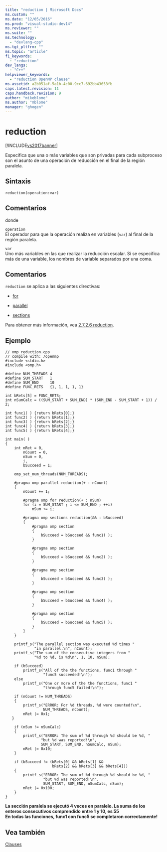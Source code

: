 ```yaml
---
title: "reduction | Microsoft Docs"
ms.custom: ""
ms.date: "12/05/2016"
ms.prod: "visual-studio-dev14"
ms.reviewer: ""
ms.suite: ""
ms.technology: 
  - "devlang-cpp"
ms.tgt_pltfrm: ""
ms.topic: "article"
f1_keywords: 
  - "reduction"
dev_langs: 
  - "C++"
helpviewer_keywords: 
  - "reduction OpenMP clause"
ms.assetid: a2b051af-5a1b-4c00-9cc7-692bb43653fb
caps.latest.revision: 11
caps.handback.revision: 9
author: "mikeblome"
ms.author: "mblome"
manager: "ghogen"
---
```

# reduction
[!INCLUDE[vs2017banner](../../../assembler/inline/includes/vs2017banner.md)]

Especifica que una o más variables que son privadas para cada subproceso son el asunto de una operación de reducción en el final de la región paralela.  
  
## Sintaxis  
  
```  
reduction(operation:var)  
```  
  
## Comentarios  
 donde  
  
 `operation`  
 El operador para que la operación realiza en variables \(`var`\) al final de la región paralela.  
  
 `var`  
 Uno más variables en las que realizar la reducción escalar.  Si se especifica más de una variable, los nombres de variable separados por una coma.  
  
## Comentarios  
 `reduction` se aplica a las siguientes directivas:  
  
-   [for](../../../parallel/openmp/reference/for-openmp.md)  
  
-   [parallel](../../../parallel/openmp/reference/parallel.md)  
  
-   [sections](../../../parallel/openmp/reference/sections-openmp.md)  
  
 Para obtener más información, vea [2.7.2.6 reduction](../../../parallel/openmp/2-7-2-6-reduction.md).  
  
## Ejemplo  
  
```  
// omp_reduction.cpp  
// compile with: /openmp  
#include <stdio.h>  
#include <omp.h>  
  
#define NUM_THREADS 4  
#define SUM_START   1  
#define SUM_END     10  
#define FUNC_RETS   {1, 1, 1, 1, 1}  
  
int bRets[5] = FUNC_RETS;  
int nSumCalc = ((SUM_START + SUM_END) * (SUM_END - SUM_START + 1)) / 2;  
  
int func1( ) {return bRets[0];}  
int func2( ) {return bRets[1];}  
int func3( ) {return bRets[2];}  
int func4( ) {return bRets[3];}  
int func5( ) {return bRets[4];}  
  
int main( )   
{  
    int nRet = 0,   
        nCount = 0,   
        nSum = 0,   
        i,   
        bSucceed = 1;  
  
    omp_set_num_threads(NUM_THREADS);  
  
    #pragma omp parallel reduction(+ : nCount)  
    {  
        nCount += 1;  
  
        #pragma omp for reduction(+ : nSum)  
        for (i = SUM_START ; i <= SUM_END ; ++i)  
            nSum += i;  
  
        #pragma omp sections reduction(&& : bSucceed)  
        {  
            #pragma omp section  
            {  
                bSucceed = bSucceed && func1( );  
            }    
  
            #pragma omp section  
            {  
                bSucceed = bSucceed && func2( );  
            }  
  
            #pragma omp section  
            {  
                bSucceed = bSucceed && func3( );  
            }  
  
            #pragma omp section  
            {  
                bSucceed = bSucceed && func4( );  
            }  
  
            #pragma omp section  
            {  
                bSucceed = bSucceed && func5( );  
            }  
        }  
    }  
  
    printf_s("The parallel section was executed %d times "  
             "in parallel.\n", nCount);  
    printf_s("The sum of the consecutive integers from "  
             "%d to %d, is %d\n", 1, 10, nSum);  
  
    if (bSucceed)  
        printf_s("All of the the functions, func1 through "  
                 "func5 succeeded!\n");  
    else  
        printf_s("One or more of the the functions, func1 "  
                 "through func5 failed!\n");  
  
    if (nCount != NUM_THREADS)   
    {  
        printf_s("ERROR: For %d threads, %d were counted!\n",   
                 NUM_THREADS, nCount);  
        nRet |= 0x1;  
   }  
  
    if (nSum != nSumCalc)   
    {  
        printf_s("ERROR: The sum of %d through %d should be %d, "  
                "but %d was reported!\n",   
                SUM_START, SUM_END, nSumCalc, nSum);  
        nRet |= 0x10;  
    }  
  
    if (bSucceed != (bRets[0] && bRets[1] &&   
                     bRets[2] && bRets[3] && bRets[4]))   
    {  
        printf_s("ERROR: The sum of %d through %d should be %d, "  
                 "but %d was reported!\n",   
                 SUM_START, SUM_END, nSumCalc, nSum);  
        nRet |= 0x100;  
    }  
}  
```  
  
  **La sección paralela se ejecutó 4 veces en paralelo.  La suma de los enteros consecutivos comprendido entre 1 y 10, es 55**  
**En todas las funciones, func1 con func5 se completaron correctamente\!**    
## Vea también  
 [Clauses](../../../parallel/openmp/reference/openmp-clauses.md)